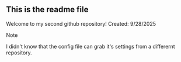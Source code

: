 ## This is the readme file
Welcome to my second github repository!
Created: 9/28/2025



> [!NOTE]
> I didn't know that the config file can grab it's settings from a differernt repository.
